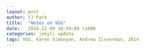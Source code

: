 ```yaml
---
layout: post
author: YJ Park
title:  "Notes on VGG"
date:   2018-12-09 10:50:00 +1000
categories: jekyll update
tags: VGG, Karen Simonyan, Andrew Zisserman, 2014
---
```

<head>
	<!-- Global site tag (gtag.js) - Google Analytics -->
	<script async src="https://www.googletagmanager.com/gtag/js?id=UA-127453746-1"></script>
	<script>
		  window.dataLayer = window.dataLayer || [];
		  function gtag(){dataLayer.push(arguments);}
		  gtag('js', new Date());

		  gtag('config', 'UA-127453746-1');
	</script>
</head>

While our small deep learning study group was playing with visualisation techniques of layers, we found that many methods were still based on VGG-like architecture. 
This week, therefore, we decided to read through ["Very deep convolutional networks for large-scale image recognition" by Simonyan and Zisserman (2014)](https://arxiv.org/abs/1409.1556) to study a VGG model.

Many studies around this time focused on improving hyper-parameters of Convolutional networks (ConvNets). This paper also investigated one of the most important hyper-parameter - the effect of the ConvNets depth.

## Why is this paper important and interesting?

* VGG won the first and second place in the localisation and classification challenges from ILSVRC-2014.
* VGG experiments on the ConvNets depth by changing and comparing ConvNets with different layers.

## What does VGG(s) look like?

ConvNet layer configuration was inspired by [Ciresan et al. (2011)](https://arxiv.org/abs/1102.0183) and [Krizhevsky et al. (2012)](https://papers.nips.cc/paper/4824-imagenet-classification-with-deep-convolutional-neural-networks.pdf).

The base VGG has the similar configuration from AlexNet, but with the deeper layers (11 layers) and the smaller filters (3 x 3). The smaller filters were sized as 3 x 3 because this was the smallest size to capture the notion of left/right, up/down, and centre. 

To experiment of the effect of the depth, the paper compare the six different models below:

* VGG model A: 8 conv layers, 3 fc layers
* VGG model A-LRN: 8 conv layers (but with **Local Response Normalisation** from AlexNet), 3 fc layers
* VGG model B: 10 conv layers, 3 fc layers
* VGG model C: 13 conv layers (but with **2 1 x 1 linear transformation with ReLU**), 3 fc layers
* VGG model D: 13 conv layers (all 3 X 3 conv layers), 3 fc layers
* VGG model E: 16 conv layers (all 3 x 3 conv layers), 3 fc layers

![models Table 1](../../../../../../assets/expressions/VGG-config.png)

Source: [Simonyan and Zisserman (2014), p. 3, Table 1](https://arxiv.org/abs/1409.1556)

An interesting point I want to highlight here is that the activation maps' size gone through the larger sizes of filters (e.g. 11 X 11 and 7 x 7) from AlexNet and ZFNet were equivalent with the activation gone through a stack of 3 x 3 filters in VGG. As illustrated below, a stack of two 3 x 3 conv layers has an effective receptive field of 5 x 5 (and the three of such layers are equivalent with one 7 x 7 layer).

![image of filter size](../../../../../../assets/images/VGG-filter-size.png)

So why do we need a stack of 3 x 3 filters instead of one larger filter?

A greater number of layers could provide more discriminative features and help to decrease the number of parameters. 
As you could see below, the largest number of parameters is around 144 millions from VGG E (19 layers), of which size is similar to the parameters of the shallow model with larger filters.

![models Table 2](../../../../../../assets/expressions/VGG-parameters.png)

Source: [Simonyan and Zisserman (2014), p. 3, Table 2](https://arxiv.org/abs/1409.1556)

## How did the authors train VGG?

### Training methods
VGG used a mini-batch size of 256, momentum 0.9, weight-decay penalty multiplier 5e-4, and drop out for the first two fc layers with the probability of 0.5. As usual, the learning rate started from 1e-2 and was decreased by a factor of 10.

Another interesting point in VGG was around the initialisation method. Because this model was developed prior to the batch normalisation adoption, the model was initially trained with only 11 layers (i.e. VGG A) to stabilise the gradients. The first four conv layers and the last three fc layers were then taken out and other intermediate layers were slided into the models with deeper layers. Intermediate layers were initialised randomly with the zero mean and the standard deviation of 1e-2.

### Training image size

* Single-scale training: two fixed crop scales were used - 224 and 384 to compare the results.

* Multi-scale training: each training image was rescaled between _S_ min (256) and _S_ max (512). This could be seen as training set data augmentation by scale jittering.

The difference between the two method can be highlighted as the second approach makes the model to be trained to classify an object a broader range of scales.

The model was trained with 4 NVIDIA Titan Black GPUs, taking about 2-3 weeks for a single net training (subject to the type of the architecture).

## What were the results of VGG?
Dataset used was the ILSVRC-2012 (images of 1000 classes, training set of 1.3m, validation set of 50k, and test set of 100k).

Top-1 error (proportion of incorrectly classified images) and Top-5 error (proportion of images such that the ground-truth category is outside the top-5 predicted category) were compared to see the results of VGG.

### Single-scale evaluation

* It turned out that A-LRN (11 layers with local response normalisation) was not performing better than the model without LRN (i.e. model A) so the authors decided not to use LRN.
* A classification error decreases with the increased ConvNet depth, meaning two 3 x 3 conv layers perform better than one 5 x 5.
* As seen below, the deeper model (model C) with non-linearity additions help (1 x 1 conv layer with ReLU) but capturing more spatial contexts (model D) using 3 x 3 filters performs better than just 1 x 1 linear transformation and ReLU (model C). Overall, this is why the model D (deep, 3 x 3 filter) performs better than the model C (deep, 1 x 1 filter) that performs better than the model B (shallower).
* Scale jittering at training time also helps to improve the performance.

![models Table 4](../../../../../../assets/expressions/VGG-single-performance.png)

Source: [Simonyan and Zisserman (2014), p. 6, Table 4](https://arxiv.org/abs/1409.1556)

### Multi-scale evaluation

* Scale jittering at test time turned out to be helpful (ranged between _S_ min, 0.5(_S_ min+_S_ max), _S_ max) rather than just using fixed sizes at test time.

![models Table 5](../../../../../../assets/expressions/VGG-multi-performance.png)

Source: [Simonyan and Zisserman (2014), p. 7, Table 5](https://arxiv.org/abs/1409.1556)

### Comparison with other models

When compared to other models with good performance, VGG ensembled of two best-performing multi-scale models (model D - 16 layers and Model E - 19 layers) outperformed previous state-of-the-art models, other than GooLeNet (another 2014 ILSVRC-2014 winner). Top-5 validation error and test error was at 6.8% on the classification challenge.

![models Table 7](../../../../../../assets/expressions/VGG-comparison.png)

Source: [Simonyan and Zisserman (2014), p. 8, Table 7](https://arxiv.org/abs/1409.1556)

## Lessons learnt and future to-do-list
This paper was where famous VGG16 and VGG19 were born. Even now in 2018, there are many papers that use VGG-like models to experiment previously-unexplored research areas.
Unfortunately, this week I was not able to implement VGG. 

- [ ] I want to implement VGG in Pytorch later.